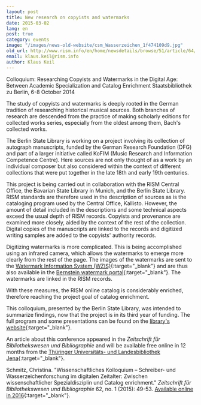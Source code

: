 ```yaml
---
layout: post
title: New research on copyists and watermarks
date: 2015-03-02
lang: en
post: true
category: events
image: "/images/news-old-website/csm_Wasserzeichen_1f474109d9.jpg"
old_url: http://www.rism.info/en/home/newsdetails/browse/51/article/64/new-research-on-copyists-and-watermarks.html
email: klaus.keil@rism.info
author: Klaus Keil
---
```


Colloquium: Researching Copyists and Watermarks in the Digital Age: Between Academic Specialization and Catalog Enrichment
Staatsbibliothek zu Berlin, 6-8 October 2014

The study of copyists and watermarks is deeply rooted in the German tradition of researching historical musical sources. Both branches of research are descended from the practice of making scholarly editions for collected works series, especially from the oldest among them, Bach's collected works.

The Berlin State Library is working on a project involving its collection of autograph manuscripts, funded by the German Research Foundation (DFG) and part of a larger initiative called KoFIM (Music Research and Information Competence Centre). Here sources are not only thought of as a work by an individual composer but also considered within the context of different collections that were put together in the late 18th and early 19th centuries.

This project is being carried out in collaboration with the RISM Central Office, the Bavarian State Library in Munich, and the Berlin State Library. RISM standards are therefore used in the description of sources as is the cataloging program used by the Central Office, Kallisto. However, the amount of detail included in the descriptions and some technical aspects exceed the usual depth of RISM records. Copyists and provenance are examined more closely, aided by the context of the rest of the collection. Digital copies of the manuscripts are linked to the records and digitized writing samples are added to the copyists' authority records.

Digitizing watermarks is more complicated. This is being accomplished using an infrared camera, which allows the watermarks to emerge more clearly from the rest of the page. The images of the watermarks are sent to the [Watermark Information System (WZIS)](http://www.wasserzeichen-online.de/){:target="_blank"} and are thus also available in the [Bernstein watermark portal](http://www.memoryofpaper.eu/){:target="_blank"}. The watermarks are linked in the RISM records.

With these measures, the RISM online catalog is considerably enriched, therefore reaching the project goal of catalog enrichment.

This colloquium, presented by the Berlin State Library, was intended to summarize findings, now that the project is in its third year of funding. The full program and some presentations can be found on the [library's website](https://staatsbibliothek-berlin.de/die-staatsbibliothek/abteilungen/musik/projekte/dfg-projekt-kofim-berlin/tagung-2014/){:target="_blank"}.

An article about this conference appeared in the _Zeitschrift für Bibliothekswesen und Bibliographie_ and will be available free online in 12 months from the [Thüringer Universitäts- und Landesbibliothek Jena](http://dx.doi.org/10.3196/186429501562166){:target="_blank"}.

Schmitz, Christina. "Wissenschaftliches Kolloquium – Schreiber- und Wasserzeichenforschung im digitalen Zeitalter: Zwischen wissenschaftlicher Spezialdisziplin und Catalog enrichment." _Zeitschrift für Bibliothekswesen und Bibliographie_ 62, no. 1 (2015): 49-53. [Available online in 2016](http://dx.doi.org/10.3196/186429501562166){:target="_blank"}.
